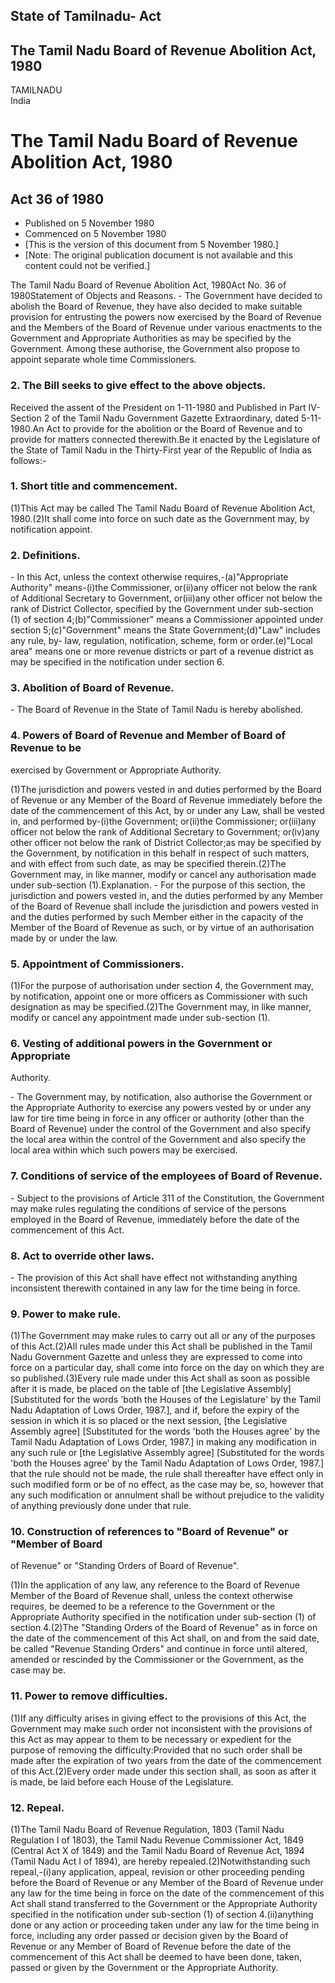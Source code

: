 ## State of Tamilnadu- Act

## The Tamil Nadu Board of Revenue Abolition Act, 1980

TAMILNADU  
India

# The Tamil Nadu Board of Revenue Abolition Act, 1980

## Act 36 of 1980

  * Published on 5 November 1980 
  * Commenced on 5 November 1980 
  * [This is the version of this document from 5 November 1980.] 
  * [Note: The original publication document is not available and this content could not be verified.] 

The Tamil Nadu Board of Revenue Abolition Act, 1980Act No. 36 of 1980Statement
of Objects and Reasons. - The Government have decided to abolish the Board of
Revenue, they have also decided to make suitable provision for entrusting the
powers now exercised by the Board of Revenue and the Members of the Board of
Revenue under various enactments to the Government and Appropriate Authorities
as may be specified by the Government. Among these authorise, the Government
also propose to appoint separate whole time Commissioners.

### 2. The Bill seeks to give effect to the above objects.

Received the assent of the President on 1-11-1980 and Published in Part IV-
Section 2 of the Tamil Nadu Government Gazette Extraordinary, dated
5-11-1980.An Act to provide for the abolition or the Board of Revenue and to
provide for matters connected therewith.Be it enacted by the Legislature of
the State of Tamil Nadu in the Thirty-First year of the Republic of India as
follows:-

### 1. Short title and commencement.

(1)This Act may be called The Tamil Nadu Board of Revenue Abolition Act,
1980.(2)It shall come into force on such date as the Government may, by
notification appoint.

### 2\. Definitions.

\- In this Act, unless the context otherwise requires,-(a)"Appropriate
Authority" means-(i)the Commissioner, or(ii)any officer not below the rank of
Additional Secretary to Government, or(iii)any other officer not below the
rank of District Collector, specified by the Government under sub-section (1)
of section 4;(b)"Commissioner" means a Commissioner appointed under section
5;(c)"Government" means the State Government;(d)"Law" includes any rule, by-
law, regulation, notification, scheme, form or order.(e)"Local area" means one
or more revenue districts or part of a revenue district as may be specified in
the notification under section 6.

### 3. Abolition of Board of Revenue.

\- The Board of Revenue in the State of Tamil Nadu is hereby abolished.

### 4. Powers of Board of Revenue and Member of Board of Revenue to be
exercised by Government or Appropriate Authority.

(1)The jurisdiction and powers vested in and duties performed by the Board of
Revenue or any Member of the Board of Revenue immediately before the date of
the commencement of this Act, by or under any Law, shall be vested in, and
performed by-(i)the Government; or(ii)the Commissioner; or(iii)any officer not
below the rank of Additional Secretary to Government; or(iv)any other officer
not below the rank of District Collector;as may be specified by the
Government, by notification in this behalf in respect of such matters, and
with effect from such date, as may be specified therein.(2)The Government may,
in like manner, modify or cancel any authorisation made under sub-section
(1).Explanation. - For the purpose of this section, the jurisdiction and
powers vested in, and the duties performed by any Member of the Board of
Revenue shall include the jurisdiction and powers vested in and the duties
performed by such Member either in the capacity of the Member of the Board of
Revenue as such, or by virtue of an authorisation made by or under the law.

### 5. Appointment of Commissioners.

(1)For the purpose of authorisation under section 4, the Government may, by
notification, appoint one or more officers as Commissioner with such
designation as may be specified.(2)The Government may, in like manner, modify
or cancel any appointment made under sub-section (1).

### 6. Vesting of additional powers in the Government or Appropriate
Authority.

\- The Government may, by notification, also authorise the Government or the
Appropriate Authority to exercise any powers vested by or under any law for
tire time being in force in any officer or authority (other than the Board of
Revenue) under the control of the Government and also specify the local area
within the control of the Government and also specify the local area within
which such powers may be exercised.

### 7. Conditions of service of the employees of Board of Revenue.

\- Subject to the provisions of Article 311 of the Constitution, the
Government may make rules regulating the conditions of service of the persons
employed in the Board of Revenue, immediately before the date of the
commencement of this Act.

### 8. Act to override other laws.

\- The provision of this Act shall have effect not withstanding anything
inconsistent therewith contained in any law for the time being in force.

### 9. Power to make rule.

(1)The Government may make rules to carry out all or any of the purposes of
this Act.(2)All rules made under this Act shall be published in the Tamil Nadu
Government Gazette and unless they are expressed to come into force on a
particular day, shall come into force on the day on which they are so
published.(3)Every rule made under this Act shall as soon as possible after it
is made, be placed on the table of [the Legislative Assembly] [Substituted for
the words 'both the Houses of the Legislature' by the Tamil Nadu Adaptation of
Lows Order, 1987.], and if, before the expiry of the session in which it is so
placed or the next session, [the Legislative Assembly agree] [Substituted for
the words 'both the Houses agree' by the Tamil Nadu Adaptation of Lows Order,
1987.] in making any modification in any such rule or [the Legislative
Assembly agree] [Substituted for the words 'both the Houses agree' by the
Tamil Nadu Adaptation of Lows Order, 1987.] that the rule should not be made,
the rule shall thereafter have effect only in such modified form or be of no
effect, as the case may be, so, however that any such modification or
annulment shall be without prejudice to the validity of anything previously
done under that rule.

### 10. Construction of references to "Board of Revenue" or "Member of Board
of Revenue" or "Standing Orders of Board of Revenue".

(1)In the application of any law, any reference to the Board of Revenue Member
of the Board of Revenue shall, unless the context otherwise requires, be
deemed to be a reference to the Government or the Appropriate Authority
specified in the notification under sub-section (1) of section 4.(2)The
"Standing Orders of the Board of Revenue" as in force on the date of the
commencement of this Act shall, on and from the said date, be called "Revenue
Standing Orders" and continue in force until altered, amended or rescinded by
the Commissioner or the Government, as the case may be.

### 11. Power to remove difficulties.

(1)If any difficulty arises in giving effect to the provisions of this Act,
the Government may make such order not inconsistent with the provisions of
this Act as may appear to them to be necessary or expedient for the purpose of
removing the difficulty:Provided that no such order shall be made after the
expiration of two years from the date of the commencement of this Act.(2)Every
order made under this section shall, as soon as after it is made, be laid
before each House of the Legislature.

### 12. Repeal.

(1)The Tamil Nadu Board of Revenue Regulation, 1803 (Tamil Nadu Regulation I
of 1803), the Tamil Nadu Revenue Commissioner Act, 1849 (Central Act X of
1849) and the Tamil Nadu Board of Revenue Act, 1894 (Tamil Nadu Act I of
1894), are hereby repealed.(2)Notwithstanding such repeal,-(i)any application,
appeal, revision or other proceeding pending before the Board of Revenue or
any Member of the Board of Revenue under any law for the time being in force
on the date of the commencement of this Act shall stand transferred to the
Government or the Appropriate Authority specified in the notification under
sub-section (1) of section 4.(ii)anything done or any action or proceeding
taken under any law for the time being in force, including any order passed or
decision given by the Board of Revenue or any Member of Board of Revenue
before the date of the commencement of this Act shall be deemed to have been
done, taken, passed or given by the Government or the Appropriate Authority.

